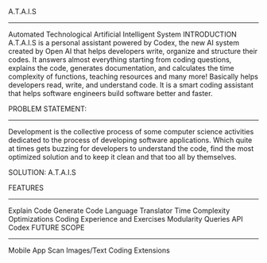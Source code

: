 
A.T.A.I.S
___________________________________________________________________________________________
Automated Technological Artificial Intelligent System
INTRODUCTION
A.T.A.I.S is a personal assistant powered by Codex, 
the new AI system created by Open AI that helps developers write, 
organize and structure their codes. It answers almost everything starting
from coding questions, explains the code, generates documentation, 
and calculates the time complexity of functions, teaching resources
and many more! Basically helps developers read, write, and understand code.
It is a smart coding assistant that helps software engineers build software better and faster.

PROBLEM STATEMENT:
___________________________________________________________________________________________
Development is the collective process of some computer science activities dedicated to the process of developing software applications. Which quite at times gets buzzing for developers to understand the code, find the most optimized solution and to keep it clean and that too all by themselves.

SOLUTION: A.T.A.I.S

FEATURES
___________________________________________________________________________________________
Explain Code
Generate Code
Language Translator
Time Complexity
Optimizations
Coding Experience and Exercises
Modularity
Queries API Codex
FUTURE SCOPE
___________________________________________________________________________________________
Mobile App
Scan Images/Text
Coding Extensions
